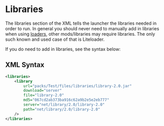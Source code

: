 # Libraries

The libraries section of the XML tells the launcher the libraries needed in order to run. In general you should never
need to manually add in libraries when using [loaders](/pack-admin/xml/loaders), other mods/libraries may require
libraries. The only such known and used case of that is Liteloader.

If you do need to add in libraries, see the syntax below:

## XML Syntax

```xml
<libraries>
    <library
        url="packs/Test/files/libraries/library-2.0.jar"
        download="server"
        file="library-2.0"
        md5="067cd2ab373ba916c62a9b2e5e2eb777"
        server="net/library/2.0/library-2.0"
        path="net/library/2.0/library-2.0"
    />
</libraries>
```
